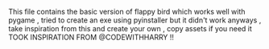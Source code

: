 This file contains the basic version of flappy bird which works well with pygame , tried to create an exe using pyinstaller but
it didn't work 
anyways , take inspiration from this and create your own , copy assets if you need it 
TOOK INSPIRATION FROM @CODEWITHHARRY !! 
